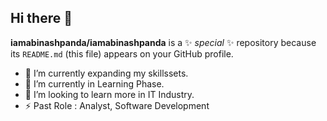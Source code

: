 ## Hi there 👋

**iamabinashpanda/iamabinashpanda** is a ✨ _special_ ✨ repository because its `README.md` (this file) appears on your GitHub profile.


- 🔭 I’m currently expanding my skillssets.
- 🌱 I’m currently in Learning Phase.
- 👯 I’m looking to learn more in IT Industry. 
- ⚡ Past Role : Analyst, Software Development
